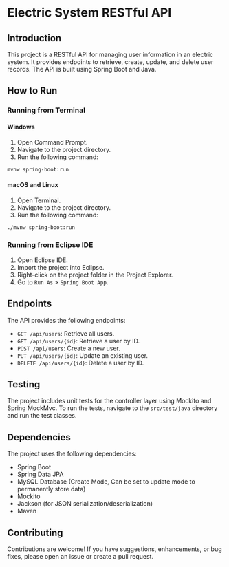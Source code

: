 # Electric System RESTful API

## Introduction

This project is a RESTful API for managing user information in an electric system. It provides endpoints to retrieve, create, update, and delete user records. The API is built using Spring Boot and Java.

## How to Run

### Running from Terminal

#### Windows

1. Open Command Prompt.
2. Navigate to the project directory.
3. Run the following command:

```bash
mvnw spring-boot:run
```


#### macOS and Linux

1. Open Terminal.
2. Navigate to the project directory.
3. Run the following command:

```bash
./mvnw spring-boot:run
```


### Running from Eclipse IDE

1. Open Eclipse IDE.
2. Import the project into Eclipse.
3. Right-click on the project folder in the Project Explorer.
4. Go to `Run As` > `Spring Boot App`.

## Endpoints

The API provides the following endpoints:

- `GET /api/users`: Retrieve all users.
- `GET /api/users/{id}`: Retrieve a user by ID.
- `POST /api/users`: Create a new user.
- `PUT /api/users/{id}`: Update an existing user.
- `DELETE /api/users/{id}`: Delete a user by ID.

## Testing

The project includes unit tests for the controller layer using Mockito and Spring MockMvc. To run the tests, navigate to the `src/test/java` directory and run the test classes.

## Dependencies

The project uses the following dependencies:
- Spring Boot
- Spring Data JPA
- MySQL Database (Create Mode, Can be set to update mode to permanently store data)
- Mockito
- Jackson (for JSON serialization/deserialization)
- Maven

## Contributing

Contributions are welcome! If you have suggestions, enhancements, or bug fixes, please open an issue or create a pull request.

